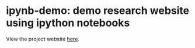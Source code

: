 # ipynb-demo: demo research website using ipython notebooks

View the project website [here](https://pcarbo.github.io/ipynb-demo).
